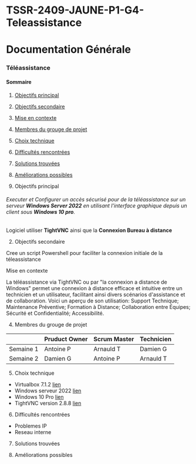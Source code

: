 # TSSR-2409-JAUNE-P1-G4-Teleassistance
# Documentation Générale


### **Téléassistance**

#### Sommaire 


1. [Objectifs principal](#1-objectifs-principal)
2. [Objectifs secondaire](#2-objectifs-secondaire)
3. [Mise en contexte](#3-mise-en-contexte)
4. [Membres du grouge de projet](#4-membres-du-grouge-de-projet)
5. [Choix technique](#5-choix-technique)
6. [Difficultés rencontrées](#6-difficultés-rencontrées)
7. [Solutions trouvées](#7-solutions-trouvées)
8. [Améliorations possibles](#8-améliorations-possibles)



1. Objectifs principal


###### Executer et Configurer un accès sécurisé pour de la téléassistance sur un serveur **Windows Server 2022** en utilisant l'interface graphique depuis un client sous **Windows 10 pro**.

Logiciel utiliser **TightVNC** ainsi que la **Connexion Bureau à distance**

2. Objectifs secondaire

Cree un script Powershell pour faciliter la connexion initiale de la téleassistance 

Mise en contexte

La téléassistance via TightVNC ou par "la connexion a distance de Windows" permet une connexion à distance efficace et intuitive entre un technicien et un utilisateur, facilitant ainsi divers scénarios d'assistance et de collaboration. Voici un aperçu de son utilisation:
Support Technique; Maintenance Préventive; Formation à Distance; Collaboration entre Équipes; Sécurité et Confidentialité; Accessibilité.


4. Membres du grouge de projet



|   	| Pruduct Owner 	|   Scrum Master 	|   Technicien	
|---	|---	|---	|---	|
|   Semaine 1	| Antoine P 	|  Arnauld T	|   Damien G 	|
|   Semaine 2	|  Damien G 	|  Antoine P 	|  Arnauld T 	|


 5. Choix technique


* Virtualbox 7.1.2 [lien](https://www.virtualbox.org/)
* Windows serveur 2022 [lien](https://www.microsoft.com/fr-fr/windows-server)
* Windows 10 Pro [lien](https://www.microsoft.com/fr-fr/windows/business/windows-10-pro)
* TightVNC version 2.8.8 [lien](https://www.tightvnc.com/)


 6. Difficultés rencontrées

* Problemes IP 
* Reseau interne 

 7. Solutions trouvées



 8. Améliorations possibles
